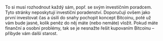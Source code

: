 To si musí rozhodnout každý sám, popř. se svým investičním poradcem. Tyto stránky neposkytují investiční poradenství. Doporučují ovšem jako první investovat čas a úsilí do snahy pochopit koncept Bitcoinu, poté už vám bude jasné, kolik peněz do něj máte (nebo nemáte) vložit. Pokud máte finanční a osobní problémy, tak se je nesnažte řešit kupovaním Bitcoinu – přibyde vám další starost.
